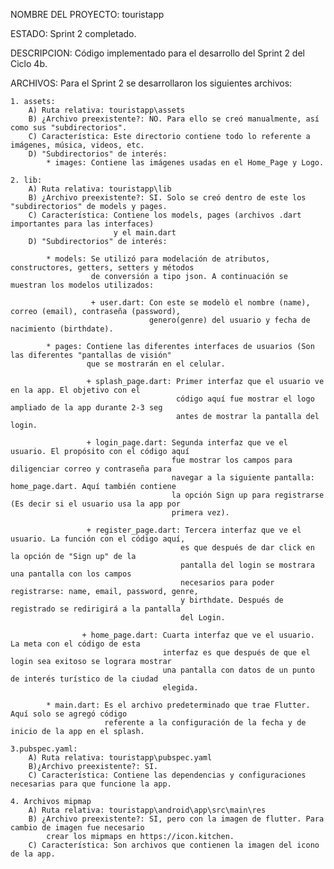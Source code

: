 NOMBRE DEL PROYECTO: touristapp

ESTADO: Sprint 2 completado.

DESCRIPCION: Código implementado para el desarrollo del Sprint 2 del Ciclo 4b.

ARCHIVOS: Para el Sprint 2 se desarrollaron los siguientes archivos:

    1. assets: 
        A) Ruta relativa: touristapp\assets
        B) ¿Archivo preexistente?: NO. Para ello se creó manualmente, así como sus "subdirectorios".
        C) Característica: Este directorio contiene todo lo referente a imágenes, música, videos, etc.
        D) "Subdirectorios" de interés:
            * images: Contiene las imágenes usadas en el Home_Page y Logo.

    2. lib:
        A) Ruta relativa: touristapp\lib
        B) ¿Archivo preexistente?: SI. Solo se creó dentro de este los "subdirectorios" de models y pages.
        C) Característica: Contiene los models, pages (archivos .dart importantes para las interfaces) 
                           y el main.dart
        D) "Subdirectorios" de interés:

            * models: Se utilizó para modelación de atributos, constructores, getters, setters y métodos
                      de conversión a tipo json. A continuación se muestran los modelos utilizados:

                      + user.dart: Con este se modelò el nombre (name), correo (email), contraseña (password), 
                                   genero(genre) del usuario y fecha de nacimiento (birthdate).

            * pages: Contiene las diferentes interfaces de usuarios (Son las diferentes "pantallas de visión" 
                     que se mostrarán en el celular.

                     + splash_page.dart: Primer interfaz que el usuario ve en la app. El objetivo con el 
                                         código aquí fue mostrar el logo ampliado de la app durante 2-3 seg 
                                         antes de mostrar la pantalla del login.

                     + login_page.dart: Segunda interfaz que ve el usuario. El propósito con el código aquí 
                                        fue mostrar los campos para diligenciar correo y contraseña para
                                        navegar a la siguiente pantalla: home_page.dart. Aquí también contiene
                                        la opción Sign up para registrarse (Es decir si el usuario usa la app por
                                        primera vez).

                     + register_page.dart: Tercera interfaz que ve el usuario. La función con el código aquí, 
                                          es que después de dar click en la opción de "Sign up" de la 
                                          pantalla del login se mostrara una pantalla con los campos 
                                          necesarios para poder registrarse: name, email, password, genre, 
                                          y birthdate. Después de registrado se redirigirá a la pantalla
                                          del Login.

                    + home_page.dart: Cuarta interfaz que ve el usuario. La meta con el código de esta 
                                      interfaz es que después de que el login sea exitoso se lograra mostrar 
                                      una pantalla con datos de un punto de interés turístico de la ciudad 
                                      elegida.
            
            * main.dart: Es el archivo predeterminado que trae Flutter. Aquí solo se agregó código 
                         referente a la configuración de la fecha y de inicio de la app en el splash.
    
    3.pubspec.yaml:
        A) Ruta relativa: touristapp\pubspec.yaml
        B)¿Archivo preexistente?: SI.
        C) Característica: Contiene las dependencias y configuraciones necesarias para que funcione la app.

    4. Archivos mipmap
        A) Ruta relativa: touristapp\android\app\src\main\res
        B) ¿Archivo preexistente?: SI, pero con la imagen de flutter. Para cambio de imagen fue necesario 
            crear los mipmaps en https://icon.kitchen.
        C) Característica: Son archivos que contienen la imagen del icono de la app.


